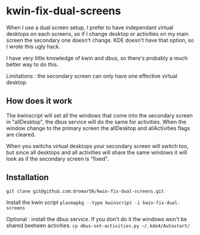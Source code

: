 kwin-fix-dual-screens
=====================

When I use a dual screen setup, I prefer to have independant virtual desktops on each screens, so if I change desktop or activities on my main screen the secondary one doesn't change.
KDE doesn't have that option, so I wrote this ugly hack.

I have very little knowledge of kwin and dbus, so there's probably a much better way to do this.

Limitations : the secondary screen can only have one effective virtual desktop

## How does it work

The kwinscript will set all the windows that come into the secondary screen in "allDesktop", the dbus service will do the same for activities.
When the window change to the primary screen the allDesktop and allActivities flags are cleared.

When you switchs virtual desktops your secondary screen will switch too, but since all desktops and all activities will share the same windows it will look as if the secondary screen is "fixed".

## Installation

`git clone git@github.com:dromar56/kwin-fix-dual-screens.git`

Install the kwin script
`plasmapkg --type kwinscript -i kwin-fix-dual-screens`

Optional : install the dbus service. If you don't do it the windows won't be shared beetwen activities.
`cp dbus-set-activities.py ~/.kde4/Autostart/`
